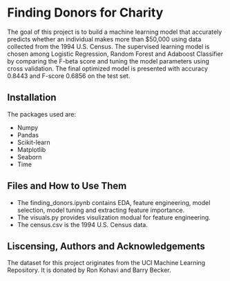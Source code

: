 # Finding Donors for Charity

The goal of this project is to build a machine learning model that accurately predicts whether an individual makes more than $50,000 using data collected from the 1994 U.S. Census. The supervised learning model is chosen among Logistic Regression, Random Forest and Adaboost Classifier by comparing the F-beta score and tuning the model parameters using cross validation. The final optimized model is presented with accuracy 0.8443 and F-score 0.6856 on the test set.

## Installation

The packages used are:

- Numpy
- Pandas
- Scikit-learn
- Matplotlib
- Seaborn
- Time

## Files and How to Use Them

- The finding_donors.ipynb contains EDA, feature engineering, model selection, model tuning and extracting feature importance. 
- The visuals.py provides visulization modual for feature engineering.
- The census.csv is the 1994 U.S. Census data.

## Liscensing, Authors and Acknowledgements

The dataset for this project originates from the UCI Machine Learning Repository. It is donated by Ron Kohavi and Barry Becker.
